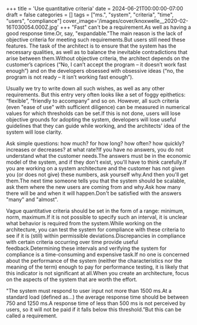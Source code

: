 +++
title = 'Use quantitative criteria'
date = 2024-06-21T00:00:00-07:00
draft = false
categories = []
tags = ["ms.", "system", "criteria", "time", "users", "compliance"]
cover_image='/images/cover/knoxwelle__2020-02-16T030054.000Z.jpg'
+++
"Fast" can't be a requirement.As well as having a good response time.Or, say, "expandable."The main reason is the lack of objective criteria for meeting such requirements.But users still need these features. The task of the architect is to ensure that the system has the necessary qualities, as well as to balance the inevitable contradictions that arise between them.Without objective criteria, the architect depends on the customer’s caprices (“No, I can’t accept the program – it doesn’t work fast enough”) and on the developers obsessed with obsessive ideas (“no, the program is not ready – it isn’t working fast enough”).

Usually we try to write down all such wishes, as well as any other requirements. But this entry very often looks like a set of foggy epithetics: “flexible”, “friendly to accompany” and so on. However, all such criteria (even "ease of use" with sufficient diligence) can be measured in numerical values for which thresholds can be set.If this is not done, users will lose objective grounds for adopting the system, developers will lose useful guidelines that they can guide while working, and the architects' idea of the system will lose clarity.

Ask simple questions: how much? for how long? how often? how quickly? increases or decreases? at what rate?If you have no answers, you do not understand what the customer needs.The answers must be in the economic model of the system, and if they don't exist, you'll have to think carefully.If you are working on a system architecture and the customer has not given you (or does not give) these numbers, ask yourself why.And then you'll get them.The next time someone tells you that the system should be scalable, ask them where the new users are coming from and why.Ask how many there will be and when it will happen.Don't be satisfied with the answers "many" and "almost".

Vague quantitative criteria should be set in the form of a range: minimum, norm, maximum.If it is not possible to specify such an interval, it is unclear what behavior is required from the system.While working on the architecture, you can test the system for compliance with these criteria to see if it is (still) within permissible deviations.Discrepancies in compliance with certain criteria occurring over time provide useful feedback.Determining these intervals and verifying the system for compliance is a time-consuming and expensive task.If no one is concerned about the performance of the system (neither the characteristics nor the meaning of the term) enough to pay for performance testing, it is likely that this indicator is not significant at all.When you create an architecture, focus on the aspects of the system that are worth the effort.

"The system must respond to user input not more than 1500 ms.At a standard load (defined as...) the average response time should be between 750 and 1250 ms.A response time of less than 500 ms is not perceived by users, so it will not be paid if it falls below this threshold.”But this can be called a requirement.